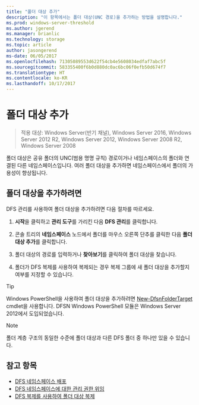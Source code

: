 ```yaml
---
title: "폴더 대상 추가"
description: "이 항목에서는 폴더 대상(UNC 경로)을 추가하는 방법을 설명합니다."
ms.prod: windows-server-threshold
ms.author: jgerend
ms.manager: brianlic
ms.technology: storage
ms.topic: article
author: jasongerend
ms-date: 06/05/2017
ms.openlocfilehash: 71305089553d622f54cb4e5608034edfaf7abc5f
ms.sourcegitcommit: 583355400f6b0d880dc0ac6bc06f0efb50d674f7
ms.translationtype: HT
ms.contentlocale: ko-KR
ms.lasthandoff: 10/17/2017
---
```

# <a name="add-folder-targets"></a>폴더 대상 추가

> 적용 대상: Windows Server(반기 채널), Windows Server 2016, Windows Server 2012 R2, Windows Server 2012, Windows Server 2008 R2, Windows Server 2008

폴더 대상은 공유 폴더의 UNC(범용 명명 규칙) 경로이거나 네임스페이스의 폴더와 연결된 다른 네임스페이스입니다. 여러 폴더 대상을 추가하면 네임스페이스에서 폴더의 가용성이 향상됩니다.

## <a name="to-add-a-folder-target"></a>폴더 대상을 추가하려면

DFS 관리를 사용하여 폴더 대상을 추가하려면 다음 절차를 따르세요.

1.  **시작**을 클릭하고 **관리 도구**를 가리킨 다음 **DFS 관리**를 클릭합니다.

2.  콘솔 트리의 **네임스페이스** 노드에서 폴더를 마우스 오른쪽 단추를 클릭한 다음 **폴더 대상 추가**를 클릭합니다.

3.  폴더 대상의 경로를 입력하거나 **찾아보기**를 클릭하여 폴더 대상을 찾습니다.

4.  폴더가 DFS 복제를 사용하여 복제되는 경우 복제 그룹에 새 폴더 대상을 추가할지 여부를 지정할 수 있습니다.

> [!TIP]
> Windows PowerShell을 사용하여 폴더 대상을 추가하려면 [New-DfsnFolderTarget](https://docs.microsoft.com/powershell/module/dfsn/new-dfsnfoldertarget) cmdlet을 사용합니다. DFSN Windows PowerShell 모듈은 Windows Server 2012에서 도입되었습니다.

> [!NOTE]
> 폴더 계층 구조의 동일한 수준에 폴더 대상과 다른 DFS 폴더 중 하나만 있을 수 있습니다.

## <a name="see-also"></a>참고 항목

-   [DFS 네임스페이스 배포](deploying-dfs-namespaces.md)
-   [DFS 네임스페이스에 대한 관리 권한 위임](delegate-management-permissions-for-dfs-namespaces.md)
-   [DFS 복제를 사용하여 폴더 대상 복제](replicate-folder-targets-using-dfs-replication.md)